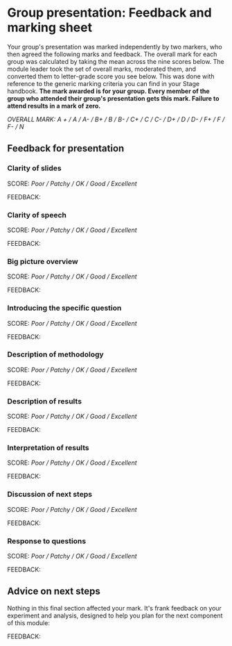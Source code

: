 # Group presentation: Feedback and marking sheet

Your group's presentation was marked independently by two markers, who then agreed the following marks and feedback. The overall mark for each group was calculated by taking the mean across the nine scores below. The module leader took the set of overall marks, moderated them, and converted them to letter-grade score you see below. This was done with reference to the generic marking criteria you can find in your Stage handbook.
**The mark awarded is for your group. Every member of the group who attended their group's presentation gets this mark. Failure to attend results in a mark of zero.**


_OVERALL MARK: A + / A / A- / B+ / B / B- / C+ / C / C- / D+ / D / D- / F+ / F / F- / N_

## Feedback for presentation

### Clarity of slides

SCORE: _Poor / Patchy / OK / Good / Excellent_

FEEDBACK:

### Clarity of speech

SCORE: _Poor / Patchy / OK / Good / Excellent_

FEEDBACK:

### Big picture overview

SCORE: _Poor / Patchy / OK / Good / Excellent_

FEEDBACK:

### Introducing the specific question

SCORE: _Poor / Patchy / OK / Good / Excellent_

FEEDBACK:

### Description of methodology

SCORE: _Poor / Patchy / OK / Good / Excellent_

FEEDBACK:

### Description of results

SCORE: _Poor / Patchy / OK / Good / Excellent_

FEEDBACK:

### Interpretation of results

SCORE: _Poor / Patchy / OK / Good / Excellent_

FEEDBACK:

### Discussion of next steps

SCORE: _Poor / Patchy / OK / Good / Excellent_

FEEDBACK:

### Response to questions

SCORE: _Poor / Patchy / OK / Good / Excellent_

FEEDBACK:

## Advice on next steps

Nothing in this final section affected your mark. It's frank feedback on your experiment and analysis, designed to help you plan for the next component of this module:

FEEDBACK:
